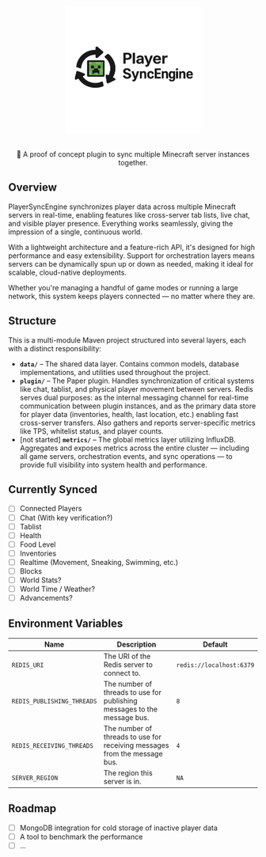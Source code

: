 <div align=center>
    <img src="./logo.png" width="272" height="256">
    <br /><br />
    <p>🔄 A proof of concept plugin to sync multiple Minecraft server instances together.</p>
</div>

## Overview

PlayerSyncEngine synchronizes player data across multiple Minecraft servers in real-time, enabling features like cross-server tab lists, live chat, and visible player presence. Everything works seamlessly, giving the impression of a single, continuous world.

With a lightweight architecture and a feature-rich API, it's designed for high performance and easy extensibility. Support for orchestration layers means servers can be dynamically spun up or down as needed, making it ideal for scalable, cloud-native deployments.

Whether you're managing a handful of game modes or running a large network, this system keeps players connected — no matter where they are.

## Structure

This is a multi-module Maven project structured into several layers, each with a distinct responsibility:
- **`data/`** – The shared data layer. Contains common models, database implementations, and utilities used throughout the project.
- **`plugin/`** – The Paper plugin. Handles synchronization of critical systems like chat, tablist, and physical player movement between servers. Redis serves dual purposes: as the internal messaging channel for real-time communication between plugin instances, and as the primary data store for player data (inventories, health, last location, etc.) enabling fast cross-server transfers. Also gathers and reports server-specific metrics like TPS, whitelist status, and player counts.
- [not started] **`metrics/`** – The global metrics layer utilizing InfluxDB. Aggregates and exposes metrics across the entire cluster — including all game servers, orchestration events, and sync operations — to provide full visibility into system health and performance.

## Currently Synced
- [ ] Connected Players
- [ ] Chat (With key verification?)
- [ ] Tablist
- [ ] Health
- [ ] Food Level
- [ ] Inventories
- [ ] Realtime (Movement, Sneaking, Swimming, etc.)
- [ ] Blocks
- [ ] World Stats?
- [ ] World Time / Weather?
- [ ] Advancements?

## Environment Variables

| Name                       | Description                                                               | Default                  |
|----------------------------|---------------------------------------------------------------------------|--------------------------|
| `REDIS_URI`                | The URI of the Redis server to connect to.                                | `redis://localhost:6379` |
| `REDIS_PUBLISHING_THREADS` | The number of threads to use for publishing messages to the message bus.  | `8`                      |
| `REDIS_RECEIVING_THREADS`  | The number of threads to use for receiving messages from the message bus. | `4`                      |
| `SERVER_REGION`            | The region this server is in.                                             | `NA`                     |

## Roadmap
- [ ] MongoDB integration for cold storage of inactive player data
- [ ] A tool to benchmark the performance
- [ ] ...
